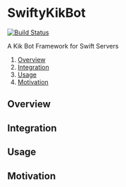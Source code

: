 # SwiftyKikBot
[![Build Status](https://travis-ci.org/pjtnt11/SwiftyKikBot.svg?branch=master)](https://travis-ci.org/pjtnt11/SwiftyKikBot)

A Kik Bot Framework for Swift Servers

1. [Overview](#Overview)
2. [Integration](#Integration)
3. [Usage](#Usage)
4. [Motivation](#Motivation)

## Overview

## Integration

## Usage

## Motivation
